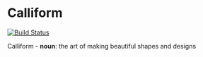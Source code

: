 Calliform
=========

[![Build Status](https://travis-ci.org/tecywiz121/calliform.png?branch=master)](https://travis-ci.org/tecywiz121/calliform)

Calliform - **noun**: the art of making beautiful shapes and designs
